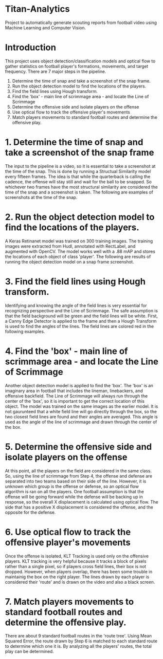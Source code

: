 # Titan-Analytics
Project to automatically generate scouting reports from football video using Machine Learning and Computer Vision. 

# Introduction
This project uses object detection/classification models and optical flow to gather statistics on football player's formations, movements, and target frequency. There are 7 major steps in the pipeline. 

1. Determine the time of snap and take a screenshot of the snap frame. 
2. Run the object detection model to find the locations of the players. 
3. Find the field lines using Hough transform.
4. Find the 'box' - main line of scrimmage area - and locate the Line of Scrimmage
5. Determine the offensive side and isolate players on the offense
6. Use optical flow to track the offensive player's movements
7. Match players movements to standard football routes and determine the offensive play. 

# 1. Determine the time of snap and take a screenshot of the snap frame

The input to the pipeline is a video, so it is essential to take a screenshot at the time of the snap. This is done by running a Structual Similarity model every fifteen frames. The idea is that while the quarterback is calling the cadence, the offense will stay still and wait for the ball to be snapped. So whichever two frames have the most structural similarity are considered the time of the snap and a screenshot is taken. The following are examples of screenshots at the time of the snap. 

# 2. Run the object detection model to find the locations of the players. 

A Keras Retinanet model was trained on 300 training images. The training images were extracted from Hudl, annotated with RectLabel, and augmented with OpenCV. The model works well with a .88 mAP and stores the locations of each object of class 'player'. The following are results of running the object detection model on a snap frame screenshot. 

# 3. Find the field lines using Hough transform.
Identifying and knowing the angle of the field lines is very essential for recognizing perspective and the Line of Scrimmage. The safe assumption is that the field background will be green and the field lines will be white. First, a Canny Edge Detector is applied to the frame and then a Hough Transform is used to find the angles of the lines. The field lines are colored red in the following examples. 

# 4. Find the 'box' - main line of scrimmage area - and locate the Line of Scrimmage
Another object detection model is applied to find the 'box'. The 'box' is an imaginary area in football that includes the lineman, linebackers, and offensive backfield. The Line of Scrimmage will always run through the center of the 'box', so it is important to get the correct location of this object. The model was trained on the same images as the earlier model. It is not gaurunteed that a white field line will go directly through the box, so the two closest field lines are found and their angles are averaged. This angle is used as the angle of the line of scrimmage and drawn through the center of the box. 

# 5. Determine the offensive side and isolate players on the offense
At this point, all the players on the field are considered in the same class. So, using the line of scrimmage from Step 4, the offense and defense are separated into two teams based on their side of the line. However, it is unknown which group is the offense or defense, so an optical flow algorithm is ran on all the players. One football assumption is that the offense will be going forward while the defense will be backing up in response, so the overall X displacement is calculated using optical flow. The side that has a positive X displacement is considered the offense, and the opposite for the defense. 

# 6. Use optical flow to track the offensive player's movements
Once the offense is isolated, KLT Tracking is used only on the offensive players. KLT tracking is very helpful because it tracks a block of pixels rather than a single pixel, so if players cross field lines, their box is not dropped. However, when players overlap, there has been some trouble in maintainig the box on the right player. The lines drawn by each player is considered their 'route' and is drawn on the video and also a black screen. 

# 7. Match players movements to standard football routes and determine the offensive play. 
There are about 9 standard football routes in the 'route tree'. Using Mean Squared Error, the route drawn by Step 6 is matched to each standard route to determine which one it is. By analyzing all the players' routes, the total play can be determined. 

